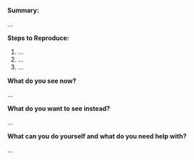 **Summary:** 
<!-- Summarize the problem or feature in a few sentences: -->

...

**Steps to Reproduce:** 
<!-- How can we reproduce the problem? How should the feature work? -->

1. ...
2. ...
3. ...

<!-- Please attach (or link to) configuration files if applicable -->

**What do you see now?**
<!-- Please attach (or link to) screenshots and logs if applicable -->

...

**What do you want to see instead?**
<!-- Please add some examples or mock-ups if applicable -->

...

**What can you do yourself and what do you need help with?**

...
